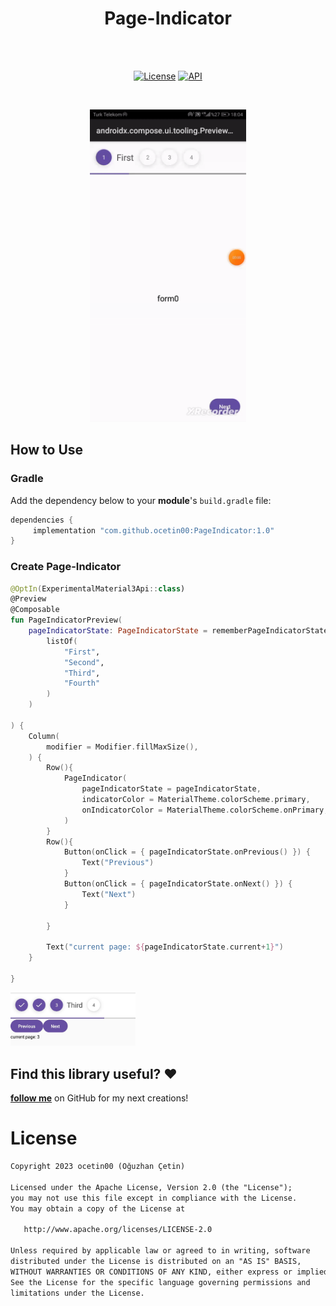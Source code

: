 <h1 align="center">Page-Indicator </h1></br>
<p align="center">
  </a><br>
  <a href="https://opensource.org/licenses/Apache-2.0"><img alt="License" src="https://img.shields.io/badge/License-Apache%202.0-blue.svg"/></a>
  <a href="https://android-arsenal.com/api?level=21"><img alt="API" src="https://img.shields.io/badge/API-21%2B-brightgreen.svg?style=flat"/></a>
</p> <br>

<p align="center">
<img src="https://github.com/ocetin00/temp/blob/main/ezgif.com-video-to-gif.gif" width="250"/>
</p>

## How to Use

### Gradle
Add the dependency below to your **module**'s `build.gradle` file:

```gradle
dependencies {
     implementation "com.github.ocetin00:PageIndicator:1.0"
}
```

</details>


### Create Page-Indicator


```kotlin
@OptIn(ExperimentalMaterial3Api::class)
@Preview
@Composable
fun PageIndicatorPreview(
    pageIndicatorState: PageIndicatorState = rememberPageIndicatorState(
        listOf(
            "First",
            "Second",
            "Third",
            "Fourth"
        )
    )

) {
    Column(
        modifier = Modifier.fillMaxSize(),
    ) {
        Row(){
            PageIndicator(
                pageIndicatorState = pageIndicatorState,
                indicatorColor = MaterialTheme.colorScheme.primary,
                onIndicatorColor = MaterialTheme.colorScheme.onPrimary,
            )
        }
        Row(){
            Button(onClick = { pageIndicatorState.onPrevious() }) {
                Text("Previous")
            }
            Button(onClick = { pageIndicatorState.onNext() }) {
                Text("Next")
            }

        }

        Text("current page: ${pageIndicatorState.current+1}")
    }

}
```
<img src="https://github.com/ocetin00/temp/blob/main/WhatsApp%20Image%202023-02-11%20at%2016.49.47.jpeg" width="200"/>



## Find this library useful? :heart:
__[follow me](https://github.com/ocetin00)__ on GitHub for my next creations! 

# License
```xml
Copyright 2023 ocetin00 (Oğuzhan Çetin)

Licensed under the Apache License, Version 2.0 (the "License");
you may not use this file except in compliance with the License.
You may obtain a copy of the License at

   http://www.apache.org/licenses/LICENSE-2.0

Unless required by applicable law or agreed to in writing, software
distributed under the License is distributed on an "AS IS" BASIS,
WITHOUT WARRANTIES OR CONDITIONS OF ANY KIND, either express or implied.
See the License for the specific language governing permissions and
limitations under the License.
```
